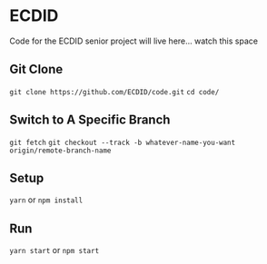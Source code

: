 ECDID
=====

Code for the ECDID senior project will live here... watch this space

## Git Clone

`git clone https://github.com/ECDID/code.git`
`cd code/`

## Switch to A Specific Branch

`git fetch`
`git checkout --track -b whatever-name-you-want origin/remote-branch-name`

## Setup

`yarn` or `npm install`

## Run

`yarn start` or `npm start`
